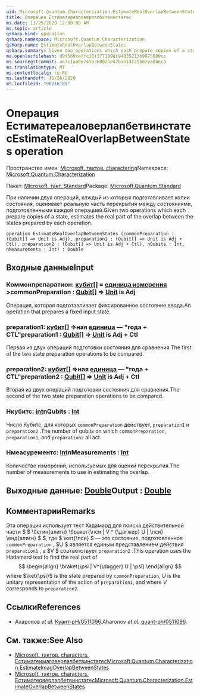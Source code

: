 ```yaml
---
uid: Microsoft.Quantum.Characterization.EstimateRealOverlapBetweenStates
title: Операция Естиматереаловерлапбетвинстатес
ms.date: 11/25/2020 12:00:00 AM
ms.topic: article
qsharp.kind: operation
qsharp.namespace: Microsoft.Quantum.Characterization
qsharp.name: EstimateRealOverlapBetweenStates
qsharp.summary: Given two operations which each prepare copies of a state, estimates the real part of the overlap between the states prepared by each operation.
ms.openlocfilehash: d9f569ceffc16f377189dc94035213b9075609cc
ms.sourcegitcommit: a87c1aa8e7453360025e47ba614f25b02ea84ec3
ms.translationtype: MT
ms.contentlocale: ru-RU
ms.lasthandoff: 11/26/2020
ms.locfileid: "96216189"
---
```

# <a name="estimaterealoverlapbetweenstates-operation"></a><span data-ttu-id="4c57c-102">Операция Естиматереаловерлапбетвинстатес</span><span class="sxs-lookup"><span data-stu-id="4c57c-102">EstimateRealOverlapBetweenStates operation</span></span>

<span data-ttu-id="4c57c-103">Пространство имен: [Microsoft. тактов. charactering](xref:Microsoft.Quantum.Characterization)</span><span class="sxs-lookup"><span data-stu-id="4c57c-103">Namespace: [Microsoft.Quantum.Characterization](xref:Microsoft.Quantum.Characterization)</span></span>

<span data-ttu-id="4c57c-104">Пакет: [Microsoft. такт. Standard](https://nuget.org/packages/Microsoft.Quantum.Standard)</span><span class="sxs-lookup"><span data-stu-id="4c57c-104">Package: [Microsoft.Quantum.Standard](https://nuget.org/packages/Microsoft.Quantum.Standard)</span></span>


<span data-ttu-id="4c57c-105">При наличии двух операций, каждый из которых подготавливает копии состояния, оценивает реальную часть перекрытия между состояниями, подготовленными каждой операцией.</span><span class="sxs-lookup"><span data-stu-id="4c57c-105">Given two operations which each prepare copies of a state, estimates the real part of the overlap between the states prepared by each operation.</span></span>

```qsharp
operation EstimateRealOverlapBetweenStates (commonPreparation : (Qubit[] => Unit is Adj), preparation1 : (Qubit[] => Unit is Adj + Ctl), preparation2 : (Qubit[] => Unit is Adj + Ctl), nQubits : Int, nMeasurements : Int) : Double
```


## <a name="input"></a><span data-ttu-id="4c57c-106">Входные данные</span><span class="sxs-lookup"><span data-stu-id="4c57c-106">Input</span></span>

### <a name="commonpreparation--qubit--unit--is-adj"></a><span data-ttu-id="4c57c-107">Коммонпрепаратион: [кубит](xref:microsoft.quantum.lang-ref.qubit)[] = [единица измерения](xref:microsoft.quantum.lang-ref.unit) ></span><span class="sxs-lookup"><span data-stu-id="4c57c-107">commonPreparation : [Qubit](xref:microsoft.quantum.lang-ref.qubit)[] => [Unit](xref:microsoft.quantum.lang-ref.unit)  is Adj</span></span>

<span data-ttu-id="4c57c-108">Операция, которая подготавливает фиксированное состояние ввода.</span><span class="sxs-lookup"><span data-stu-id="4c57c-108">An operation that prepares a fixed input state.</span></span>


### <a name="preparation1--qubit--unit--is-adj--ctl"></a><span data-ttu-id="4c57c-109">preparation1: [кубит](xref:microsoft.quantum.lang-ref.qubit)[] =>ная [единица](xref:microsoft.quantum.lang-ref.unit)  — "года + CTL"</span><span class="sxs-lookup"><span data-stu-id="4c57c-109">preparation1 : [Qubit](xref:microsoft.quantum.lang-ref.qubit)[] => [Unit](xref:microsoft.quantum.lang-ref.unit)  is Adj + Ctl</span></span>

<span data-ttu-id="4c57c-110">Первая из двух операций подготовки состояния для сравнения.</span><span class="sxs-lookup"><span data-stu-id="4c57c-110">The first of the two state preparation operations to be compared.</span></span>


### <a name="preparation2--qubit--unit--is-adj--ctl"></a><span data-ttu-id="4c57c-111">preparation2: [кубит](xref:microsoft.quantum.lang-ref.qubit)[] =>ная [единица](xref:microsoft.quantum.lang-ref.unit)  — "года + CTL"</span><span class="sxs-lookup"><span data-stu-id="4c57c-111">preparation2 : [Qubit](xref:microsoft.quantum.lang-ref.qubit)[] => [Unit](xref:microsoft.quantum.lang-ref.unit)  is Adj + Ctl</span></span>

<span data-ttu-id="4c57c-112">Вторая из двух операций подготовки состояния для сравнения.</span><span class="sxs-lookup"><span data-stu-id="4c57c-112">The second of the two state preparation operations to be compared.</span></span>


### <a name="nqubits--int"></a><span data-ttu-id="4c57c-113">Нкубитс: [int](xref:microsoft.quantum.lang-ref.int)</span><span class="sxs-lookup"><span data-stu-id="4c57c-113">nQubits : [Int](xref:microsoft.quantum.lang-ref.int)</span></span>

<span data-ttu-id="4c57c-114">Число Кубитс, для которых `commonPreparation` действует, `preparation1` и `preparation2` .</span><span class="sxs-lookup"><span data-stu-id="4c57c-114">The number of qubits on which `commonPreparation`, `preparation1`, and `preparation2` all act.</span></span>


### <a name="nmeasurements--int"></a><span data-ttu-id="4c57c-115">Нмеасурементс: [int](xref:microsoft.quantum.lang-ref.int)</span><span class="sxs-lookup"><span data-stu-id="4c57c-115">nMeasurements : [Int](xref:microsoft.quantum.lang-ref.int)</span></span>

<span data-ttu-id="4c57c-116">Количество измерений, используемых для оценки перекрытия.</span><span class="sxs-lookup"><span data-stu-id="4c57c-116">The number of measurements to use in estimating the overlap.</span></span>



## <a name="output--double"></a><span data-ttu-id="4c57c-117">Выходные данные: [Double](xref:microsoft.quantum.lang-ref.double)</span><span class="sxs-lookup"><span data-stu-id="4c57c-117">Output : [Double](xref:microsoft.quantum.lang-ref.double)</span></span>



## <a name="remarks"></a><span data-ttu-id="4c57c-118">Комментарии</span><span class="sxs-lookup"><span data-stu-id="4c57c-118">Remarks</span></span>

<span data-ttu-id="4c57c-119">Эта операция использует тест Хадамард для поиска действительной части $ $ \бегин{алигн} \бракет{\пси | V ^ {\дагжер} U | \пси} \енд{алигн} $ $, где $ \кет{\пси} $ — это состояние, подготовленное `commonPreparation` , $U $ является единым представлением действия `preparation1` , а $V $ соответствует `preparation2` .</span><span class="sxs-lookup"><span data-stu-id="4c57c-119">This operation uses the Hadamard test to find the real part of $$ \begin{align} \braket{\psi | V^{\dagger} U | \psi} \end{align} $$ where $\ket{\psi}$ is the state prepared by `commonPreparation`, $U$ is the unitary representation of the action of `preparation1`, and where $V$ corresponds to `preparation2`.</span></span>

## <a name="references"></a><span data-ttu-id="4c57c-120">Ссылки</span><span class="sxs-lookup"><span data-stu-id="4c57c-120">References</span></span>

- <span data-ttu-id="4c57c-121">Ахаронов *et al.* [Куант-pH/0511096](https://arxiv.org/abs/quant-ph/0511096).</span><span class="sxs-lookup"><span data-stu-id="4c57c-121">Aharonov *et al.* [quant-ph/0511096](https://arxiv.org/abs/quant-ph/0511096).</span></span>

## <a name="see-also"></a><span data-ttu-id="4c57c-122">См. также:</span><span class="sxs-lookup"><span data-stu-id="4c57c-122">See Also</span></span>

- [<span data-ttu-id="4c57c-123">Microsoft. тактов. characters. Естиматеимаговерлапбетвинстатес</span><span class="sxs-lookup"><span data-stu-id="4c57c-123">Microsoft.Quantum.Characterization.EstimateImagOverlapBetweenStates</span></span>](xref:Microsoft.Quantum.Characterization.EstimateImagOverlapBetweenStates)
- [<span data-ttu-id="4c57c-124">Microsoft. тактов. characters. Естиматеоверлапбетвинстатес</span><span class="sxs-lookup"><span data-stu-id="4c57c-124">Microsoft.Quantum.Characterization.EstimateOverlapBetweenStates</span></span>](xref:Microsoft.Quantum.Characterization.EstimateOverlapBetweenStates)